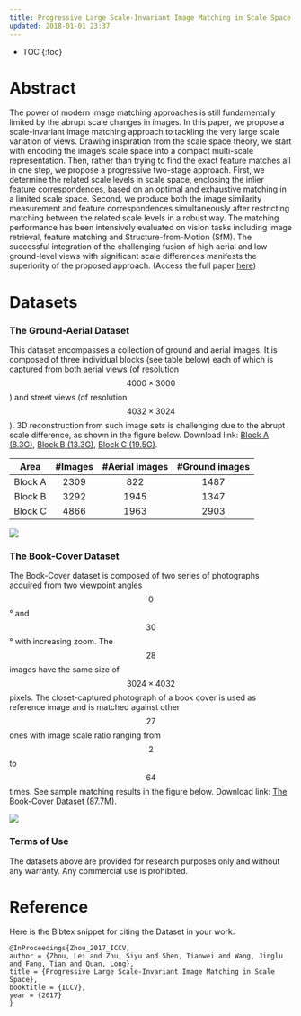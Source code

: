 ```yaml
---
title: Progressive Large Scale-Invariant Image Matching in Scale Space
updated: 2018-01-01 23:37
---
```


* TOC
{:toc}

# Abstract

The power of modern image matching approaches is still fundamentally limited by the abrupt scale changes in images. In this paper, we propose a scale-invariant image matching approach to tackling the very large scale variation of views. Drawing inspiration from the scale space theory, we start with encoding the image’s scale space into a compact multi-scale representation. Then, rather than trying to find the exact feature matches all in one step, we propose a progressive two-stage approach. First, we determine the related scale levels in scale space, enclosing the inlier feature correspondences, based on an optimal and exhaustive matching in a limited scale space. Second, we produce both the image similarity measurement and feature correspondences simultaneously after restricting matching between the related scale levels in a robust way. The matching performance has been intensively evaluated on vision tasks including image retrieval, feature matching and Structure-from-Motion (SfM). The successful integration of the challenging fusion of high aerial and low ground-level views with significant scale differences manifests the superiority of the proposed approach. (Access the full paper [here](./files/iccv2017.pdf))

# Datasets

### The Ground-Aerial Dataset

This dataset encompasses a collection of ground and aerial images. It is composed of three individual blocks (see table below) each of which is captured from both aerial views (of resolution $$4000\times3000$$) and street views (of resolution $$4032\times3024$$). 3D reconstruction from such image sets is challenging due to the abrupt scale difference, as shown in the figure below. Download link: [Block A (8.3G)](https://drive.google.com/open?id=1HhZfye7_fPGiXNnbrpqzhskfcl3d9Pgm), [Block B (13.3G)](https://drive.google.com/open?id=1mkYktK_q-C2ykpb1slVAclBIlrq7Fsci), [Block C (19.5G)](https://drive.google.com/open?id=1E-IUbNfX_l8gP_zFt0-Zpclk6Jk72IUP).

| Area | #Images | #Aerial images | #Ground images |
|:----:|:-------:|:--------------:|:--------------:|
| Block A | 2309 | 822 | 1487 |
| Block B | 3292 | 1945| 1347 |
| Block C | 4866 | 1963| 2903 |

![]({{site.baseurl}}/images/ground_aerial.png)


### The Book-Cover Dataset

The Book-Cover dataset is composed of two series of photographs acquired from two viewpoint angles $$0$$° and $$30$$° with increasing zoom. The $$28$$ images have the same size of $$3024\times4032$$ pixels. The closet-captured photograph of a book cover is used as reference image and is matched against other $$27$$ ones with image scale ratio ranging from $$2$$ to $$64$$ times.
See sample matching results in the figure below. Download link: [The Book-Cover Dataset (87.7M)](https://drive.google.com/file/d/1IO533xhsEAME-phqYX0fnOPI3TWkWSA9/view?usp=sharing).

![]({{site.baseurl}}/images/scale_match.png)

### Terms of Use

The datasets above are provided for research purposes only and without any warranty. Any commercial use is prohibited. 

# Reference

Here is the Bibtex snippet for citing the Dataset in your work.

```
@InProceedings{Zhou_2017_ICCV,
author = {Zhou, Lei and Zhu, Siyu and Shen, Tianwei and Wang, Jinglu and Fang, Tian and Quan, Long},
title = {Progressive Large Scale-Invariant Image Matching in Scale Space},
booktitle = {ICCV},
year = {2017}
}
```


